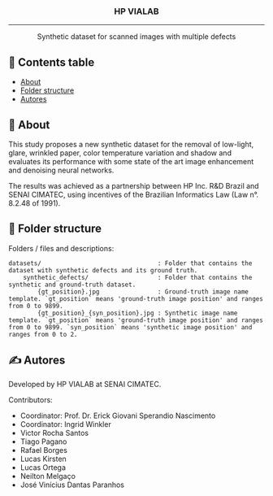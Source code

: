 <h3 align="center">HP VIALAB</h3>

---

<p align="center"> Synthetic dataset for scanned images with multiple defects
		<br> 
</p>

## 📝 Contents table

- [About](#About)
- [Folder structure](#getting_started)
- [Autores](#authors)

## 🧐 About <a name = "About"></a>

This study proposes a new synthetic dataset for the removal of low-light, glare, wrinkled paper, color temperature variation and shadow and evaluates its performance with some state of the art image enhancement and denoising neural networks.

The results was achieved as a partnership between HP Inc. R&D Brazil and SENAI CIMATEC, using incentives of the Brazilian Informatics Law (Law n°. 8.2.48 of 1991).

## 🏁 Folder structure <a name = "getting_started"></a>

Folders / files and descriptions:
```
datasets/                                : Folder that contains the dataset with synthetic defects and its ground truth.
    synthetic_defects/                   : Folder that contains the synthetic and ground-truth dataset.
        {gt_position}.jpg                : Ground-truth image name template. `gt_position` means 'ground-truth image position' and ranges from 0 to 9899.
        {gt_position}_{syn_position}.jpg : Synthetic image name template. `gt_position` means 'ground-truth image position' and ranges from 0 to 9899. `syn_position` means 'synthetic image position' and ranges from 0 to 2.
```

## ✍️ Autores <a name = "authors"></a>

Developed by HP VIALAB at SENAI CIMATEC.

Contributors:
- Coordinator: Prof. Dr. Erick Giovani Sperandio Nascimento
- Coordinator: Ingrid Winkler
- Victor Rocha Santos
- Tiago Pagano
- Rafael Borges
- Lucas Kirsten
- Lucas Ortega
- Neilton Melgaço
- José Vinícius Dantas Paranhos
